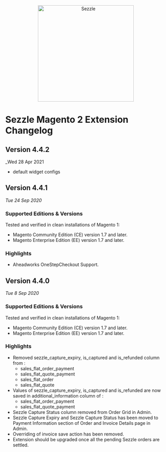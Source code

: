 <div align="center">
    <a href="https://sezzle.com">
        <img src="https://media.sezzle.com/branding/2.0/Sezzle_Logo_FullColor.svg" width="300px" alt="Sezzle" />
    </a>
</div>

# Sezzle Magento 2 Extension Changelog
## Version 4.4.2
_Wed 28 Apr 2021
- default widget configs

## Version 4.4.1

_Tue 24 Sep 2020_

### Supported Editions & Versions

Tested and verified in clean installations of Magento 1:

- Magento Community Edition (CE) version 1.7 and later.
- Magento Enterprise Edition (EE) version 1.7 and later.

### Highlights

- Aheadworks OneStepCheckout Support.

## Version 4.4.0

_Tue 8 Sep 2020_

### Supported Editions & Versions

Tested and verified in clean installations of Magento 1:

- Magento Community Edition (CE) version 1.7 and later.
- Magento Enterprise Edition (EE) version 1.7 and later.

### Highlights

- Removed sezzle_capture_expiry, is_captured and is_refunded column from :
    - sales_flat_order_payment
    - sales_flat_quote_payment
    - sales_flat_order
    - sales_flat_quote
- Values of sezzle_capture_expiry, is_captured and is_refunded are now saved in additional_information column of :
    - sales_flat_order_payment
    - sales_flat_quote_payment
- Sezzle Capture Status column removed from Order Grid in Admin.
- Sezzle Capture Expiry and Sezzle Capture Status has been moved to Payment Information section of Order and Invoice Details page in Admin.
- Overriding of invoice save action has been removed.
- Extension should be upgraded once all the pending Sezzle orders are settled.
